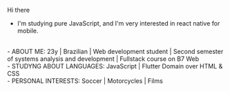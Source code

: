  Hi there

- I'm studying pure JavaScript, and I'm very interested in react native for mobile.
<br>
- ABOUT ME:
23y |
Brazilian |
Web development student |
Second semester of systems analysis and development |
Fullstack course on B7 Web
<br>
- STUDYNG ABOUT LANGUAGES:
JavaScript | Flutter
Domain over HTML & CSS 
<br>
- PERSONAL INTERESTS:
Soccer | 
Motorcycles |
Films 
